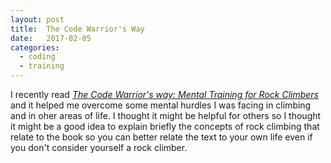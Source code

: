 ```yaml
---
layout: post
title:  The Code Warrior's Way
date:   2017-02-05
categories: 
  - coding
  - training
---
```


I recently read *[The Code Warrior's way: Mental Training for Rock Climbers](http://warriorsway.com/the-rock-warriors-way-mental-training-for-climbers-2/)* and it helped me overcome some mental hurdles I was facing in climbing and in oher areas of life. I thought it might be helpful for others so I thought it might be a good idea to explain briefly the concepts of rock climbing that relate to the book so you can better relate the text to your own life even if you don't consider yourself a rock climber.